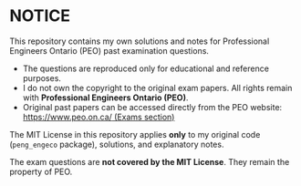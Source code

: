 # NOTICE

This repository contains my own solutions and notes for Professional Engineers Ontario (PEO) past examination questions.  

- The questions are reproduced only for educational and reference purposes.  
- I do not own the copyright to the original exam papers. All rights remain with **Professional Engineers Ontario (PEO)**.  
- Original past papers can be accessed directly from the PEO website:  
  [https://www.peo.on.ca/ (Exams section)](https://www.egbc.ca/how-to-apply/programs-and-resources/examinations-seminars/academic-examinations/past-academic-exams)

The MIT License in this repository applies **only** to my original code (`peng_engeco` package), solutions, and explanatory notes.  

The exam questions are **not covered by the MIT License**. They remain the property of PEO.  
